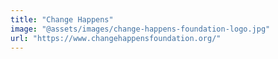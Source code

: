 ```yaml
---
title: "Change Happens"
image: "@assets/images/change-happens-foundation-logo.jpg"
url: "https://www.changehappensfoundation.org/"
---
```

